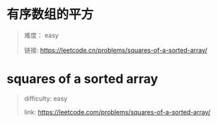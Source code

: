 # 有序数组的平方

> 难度： easy
>
> 链接: https://leetcode.cn/problems/squares-of-a-sorted-array/

# squares of a sorted array

> difficulty: easy
>
> link: https://leetcode.com/problems/squares-of-a-sorted-array/

